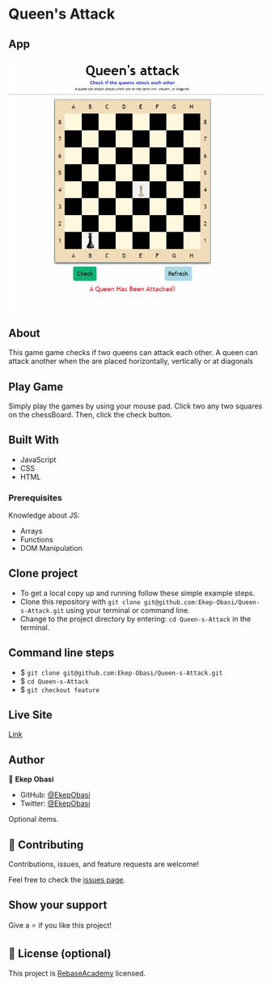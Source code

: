 # Queen's Attack


## App

![home](./assets/images/Capture.JPG)

## About

This game game checks if two queens can attack each other. A queen can attack another when the are placed horizontally, vertically or at diagonals

## Play Game

Simply play the games by using your mouse pad. Click two any two squares on the chessBoard. Then, click the check button.

## Built With

- JavaScript
- CSS
- HTML

### Prerequisites

Knowledge about JS:

- Arrays
- Functions
- DOM Manipulation 

## Clone project

- To get a local copy up and running follow these simple example steps.
- Clone this repository with `git clone git@github.com:Ekep-Obasi/Queen-s-Attack.git` using your terminal or command line.
- Change to the project directory by entering: `cd Queen-s-Attack` in the terminal.

## Command line steps

- $ `git clone git@github.com:Ekep-Obasi/Queen-s-Attack.git`
- $ `cd Queen-s-Attack`
- $ `git checkout feature`

## Live Site

[Link](https://ekep-obasi.github.io/Queen-s-Attack/)

## Author

👤 **Ekep Obasi**

- GitHub: [@EkepObasi](https://github.com/Ekep-Obasi)
- Twitter: [@EkepObasi](https://twitter.com/ArreyEkep)


Optional items.

## 🤝 Contributing

Contributions, issues, and feature requests are welcome!

Feel free to check the [issues page](https://github.com/Ekep-Obasi/Queen-s-Attack/issues).

## Show your support

Give a ⭐️ if you like this project!

## 📝 License (optional)

This project is [RebaseAcademy](./LICENSE) licensed.